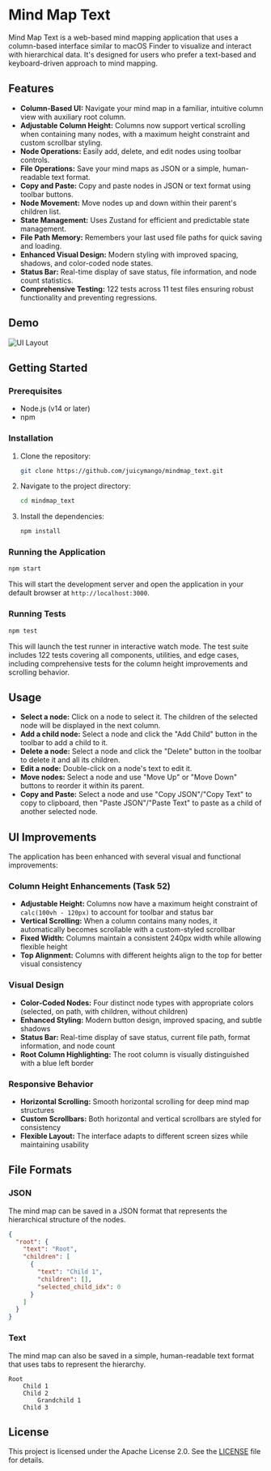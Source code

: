 # Mind Map Text

Mind Map Text is a web-based mind mapping application that uses a column-based interface similar to macOS Finder to visualize and interact with hierarchical data. It's designed for users who prefer a text-based and keyboard-driven approach to mind mapping.

## Features

*   **Column-Based UI:** Navigate your mind map in a familiar, intuitive column view with auxiliary root column.
*   **Adjustable Column Height:** Columns now support vertical scrolling when containing many nodes, with a maximum height constraint and custom scrollbar styling.
*   **Node Operations:** Easily add, delete, and edit nodes using toolbar controls.
*   **File Operations:** Save your mind maps as JSON or a simple, human-readable text format.
*   **Copy and Paste:** Copy and paste nodes in JSON or text format using toolbar buttons.
*   **Node Movement:** Move nodes up and down within their parent's children list.
*   **State Management:** Uses Zustand for efficient and predictable state management.
*   **File Path Memory:** Remembers your last used file paths for quick saving and loading.
*   **Enhanced Visual Design:** Modern styling with improved spacing, shadows, and color-coded node states.
*   **Status Bar:** Real-time display of save status, file information, and node count statistics.
*   **Comprehensive Testing:** 122 tests across 11 test files ensuring robust functionality and preventing regressions.

## Demo

![UI Layout](https://i.imgur.com/rA8t1gY.png)

## Getting Started

### Prerequisites

*   Node.js (v14 or later)
*   npm

### Installation

1.  Clone the repository:
    ```bash
    git clone https://github.com/juicymango/mindmap_text.git
    ```
2.  Navigate to the project directory:
    ```bash
    cd mindmap_text
    ```
3.  Install the dependencies:
    ```bash
    npm install
    ```

### Running the Application

```bash
npm start
```

This will start the development server and open the application in your default browser at `http://localhost:3000`.

### Running Tests

```bash
npm test
```

This will launch the test runner in interactive watch mode. The test suite includes 122 tests covering all components, utilities, and edge cases, including comprehensive tests for the column height improvements and scrolling behavior.

## Usage

*   **Select a node:** Click on a node to select it. The children of the selected node will be displayed in the next column.
*   **Add a child node:** Select a node and click the "Add Child" button in the toolbar to add a child to it.
*   **Delete a node:** Select a node and click the "Delete" button in the toolbar to delete it and all its children.
*   **Edit a node:** Double-click on a node's text to edit it.
*   **Move nodes:** Select a node and use "Move Up" or "Move Down" buttons to reorder it within its parent.
*   **Copy and Paste:** Select a node and use "Copy JSON"/"Copy Text" to copy to clipboard, then "Paste JSON"/"Paste Text" to paste as a child of another selected node.

## UI Improvements

The application has been enhanced with several visual and functional improvements:

### Column Height Enhancements (Task 52)
- **Adjustable Height:** Columns now have a maximum height constraint of `calc(100vh - 120px)` to account for toolbar and status bar
- **Vertical Scrolling:** When a column contains many nodes, it automatically becomes scrollable with a custom-styled scrollbar
- **Fixed Width:** Columns maintain a consistent 240px width while allowing flexible height
- **Top Alignment:** Columns with different heights align to the top for better visual consistency

### Visual Design
- **Color-Coded Nodes:** Four distinct node types with appropriate colors (selected, on path, with children, without children)
- **Enhanced Styling:** Modern button design, improved spacing, and subtle shadows
- **Status Bar:** Real-time display of save status, current file path, format information, and node count
- **Root Column Highlighting:** The root column is visually distinguished with a blue left border

### Responsive Behavior
- **Horizontal Scrolling:** Smooth horizontal scrolling for deep mind map structures
- **Custom Scrollbars:** Both horizontal and vertical scrollbars are styled for consistency
- **Flexible Layout:** The interface adapts to different screen sizes while maintaining usability

## File Formats

### JSON

The mind map can be saved in a JSON format that represents the hierarchical structure of the nodes.

```json
{
  "root": {
    "text": "Root",
    "children": [
      {
        "text": "Child 1",
        "children": [],
        "selected_child_idx": 0
      }
    ]
  }
}
```

### Text

The mind map can also be saved in a simple, human-readable text format that uses tabs to represent the hierarchy.

```
Root
	Child 1
	Child 2
		Grandchild 1
	Child 3
```

## License

This project is licensed under the Apache License 2.0. See the [LICENSE](LICENSE) file for details.